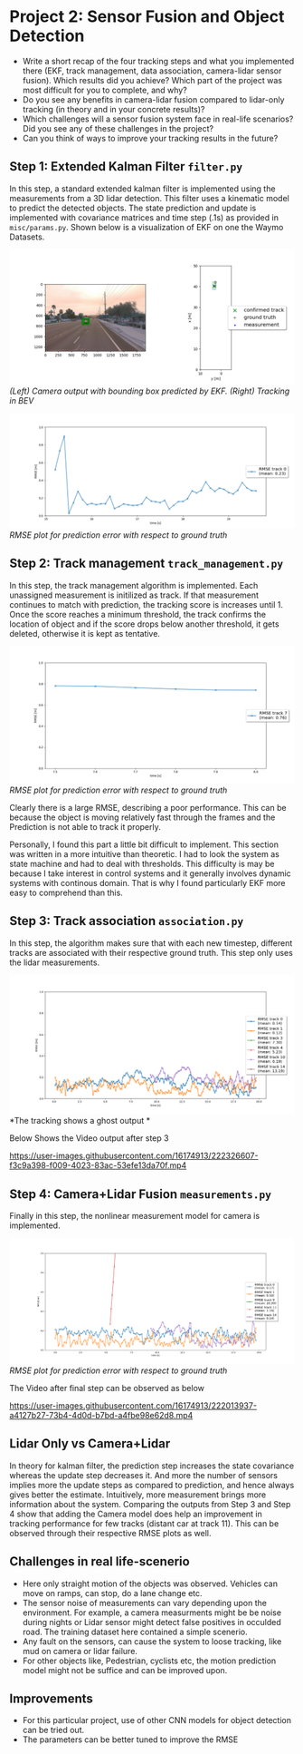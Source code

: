 # Project 2: Sensor Fusion and Object Detection

- Write a short recap of the four tracking steps and what you implemented there (EKF, track management, data association, camera-lidar sensor fusion). Which results did you achieve? Which part of the project was most difficult for you to complete, and why?
- Do you see any benefits in camera-lidar fusion compared to lidar-only tracking (in theory and in your concrete results)?
- Which challenges will a sensor fusion system face in real-life scenarios? Did you see any of these challenges in the project?
- Can you think of ways to improve your tracking results in the future?

## Step 1: Extended Kalman Filter `filter.py` 

In this step, a standard extended kalman filter is implemented using the measurements from a 3D lidar detection. This filter uses a kinematic model to predict the detected objects. The state prediction and update is implemented with covariance matrices and time step (.1s) as provided in `misc/params.py`.
Shown below is a visualization of EKF on one the Waymo Datasets. 

![Camera Track : Step 1](results/end_module/Step1_CameraTrack.png)
*(Left) Camera output with bounding box predicted by EKF. (Right) Tracking in BEV* 

![RMSE : Step 1](results/end_module/Step1_RMSE.png)
*RMSE plot for prediction error with respect to ground truth*

## Step 2: Track management `track_management.py` 

In this step, the track management algorithm is implemented. Each unassigned measurement is initilized as track. If that measurement continues to match with prediction, the tracking score is increases until 1. Once the score reaches a minimum threshold, the track confirms the location of object and if the score drops below another threshold, it gets deleted, otherwise it is kept as tentative. 

![RMSE : Step 2](results/end_module/Step2_RMSE.png)
*RMSE plot for prediction error with respect to ground truth*

Clearly there is a large RMSE, describing a poor performance. This can be because the object is moving relatively fast through the frames and the Prediction is not able to track it properly.

Personally, I found this part a little bit difficult to implement. This section was written in a more intuitive than theoretic. I had to look the system as state machine and had to deal with thresholds. This difficulty is may be because I take interest in control systems and it generally involves dynamic systems with continous domain. That is why I found particularly EKF more easy to comprehend than this.

## Step 3: Track association `association.py`

In this step, the algorithm makes sure that with each new timestep, different tracks are associated with their respective ground truth. This step only uses the lidar measurements.

![RMSE : Step 3](results/end_module/Step3_trackingRMSE_.png)
*The tracking shows a ghost output *

Below Shows the Video output after step 3

https://user-images.githubusercontent.com/16174913/222326607-f3c9a398-f009-4023-83ac-53efe13da70f.mp4

## Step 4: Camera+Lidar Fusion `measurements.py`

Finally in this step, the nonlinear measurement model for camera is implemented.  

![RMSE : Step 4](results/end_module/Step4_RMSE.png)
*RMSE plot for prediction error with respect to ground truth*

The Video after final step can be observed as below

https://user-images.githubusercontent.com/16174913/222013937-a4127b27-73b4-4d0d-b7bd-a4fbe98e62d8.mp4

## Lidar Only vs Camera+Lidar
In theory for kalman filter, the prediction step increases the state covariance whereas the update step decreases it. And more the number of sensors implies more the update steps as compared to prediction, and hence always gives better the estimate. Intuitively, more measurement brings more information about the system.
Comparing the outputs from Step 3 and Step 4 show that adding the Camera model does help an improvement in tracking performance for few tracks (distant car at track 11). This can be observed through their respective RMSE plots as well.

## Challenges in real life-scenerio
- Here only straight motion of the objects was observed. Vehicles can move on ramps, can stop, do a lane change etc.   
- The sensor noise of measurements can vary depending upon the environment. For example, a camera measurments might be be noise during nights or Lidar sensor might detect false positives in occulded road. The training dataset here contained a simple scenerio.
- Any fault on the sensors, can cause the system to loose tracking, like mud on camera or lidar failure. 
- For other objects like, Pedestrian, cyclists etc, the motion prediction model might not be suffice and can be improved upon.    

## Improvements
- For this particular project, use of other CNN models for object detection can be tried out.
- The parameters can be better tuned to improve the RMSE

